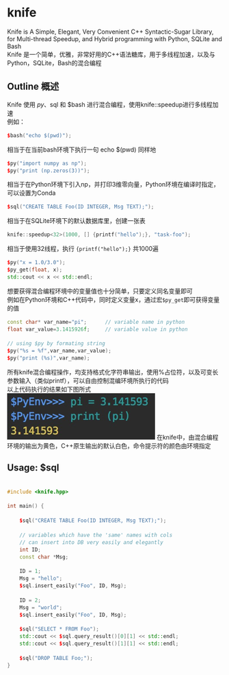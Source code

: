 # knife
  Knife is A Simple, Elegant, Very Convenient C++ Syntactic-Sugar Library, for Multi-thread Speedup, and Hybrid programming with Python, SQLite and Bash  
  Knife 是一个简单，优雅，非常好用的C++语法糖库，用于多线程加速，以及与Python，SQLite，Bash的混合编程
  
## Outline 概述
  Knife 使用 $py、$sql 和 $bash 进行混合编程，使用knife::speedup<N>进行多线程加速  
  例如：
```C++
$bash("echo $(pwd)");
```
  相当于在当前bash环境下执行一句 echo $(pwd) 同样地
```C++
$py("import numpy as np");
$py("print (np.zeros(3))");
```
  相当于在Python环境下引入np，并打印3维零向量，Python环境在编译时指定，可以设置为Conda
```C++
$sql("CREATE TABLE Foo(ID INTEGER, Msg TEXT);");
```
  相当于在SQLite环境下的默认数据库里，创建一张表
   
```C++
knife::speedup<32>(1000, [] {printf("hello");}, "task-foo");
```
  相当于使用32线程，执行 ```{printf("hello");}``` 共1000遍
```C++
$py("x = 1.0/3.0");
$py_get(float, x);
std::cout << x << std::endl;
```
  想要获得混合编程环境中的变量值也十分简单，只要定义同名变量即可  
  例如在Python环境和C++代码中，同时定义变量x，通过宏```$py_get```即可获得变量的值
  
```C++
const char* var_name="pi";      // variable name in python
float var_value=3.1415926f;     // variable value in python
    
// using $py by formating string
$py("%s = %f",var_name,var_value); 
$py("print (%s)",var_name);
```
  所有knife混合编程操作，均支持格式化字符串输出，使用%占位符，以及可变长参数输入（类似printf），可以自由控制混编环境所执行的代码  
  以上代码执行的结果如下图所式
  ![$py output](https://github.com/FeifanXu/knife/blob/master/pic/output_py_pi.jpeg)
  在knife中，由混合编程环境的输出为黄色，C++原生输出的默认白色，命令提示符的颜色由环境指定
## Usage: $sql
```C++
   
#include <knife.hpp>

int main() {

    $sql("CREATE TABLE Foo(ID INTEGER, Msg TEXT);");

    // variables which have the 'same' names with cols
    // can insert into DB very easily and elegantly
    int ID;
    const char *Msg;

    ID = 1;
    Msg = "hello";
    $sql.insert_easily("Foo", ID, Msg);

    ID = 2;
    Msg = "world";
    $sql.insert_easily("Foo", ID, Msg);

    $sql("SELECT * FROM Foo");
    std::cout << $sql.query_result()[0][1] << std::endl;
    std::cout << $sql.query_result()[1][1] << std::endl;

    $sql("DROP TABLE Foo;");
}
   
```